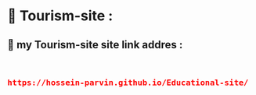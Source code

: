 <h1>📝 Tourism-site :</h1>
<h2> 🔗 my Tourism-site  site link addres :
</h2>
<div style="display:flex;justify-contect:center;" align=center>
<h3>

<pre style="color:red">https://hossein-parvin.github.io/Educational-site/</pre>
  </h3>
  
</div>

